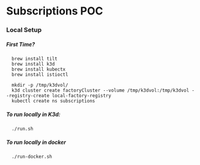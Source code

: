 # Subscriptions POC

### Local Setup


##### First Time?
```
  brew install tilt
  brew install k3d
  brew install kubectx 
  brew install istioctl
  
  mkdir -p /tmp/k3dvol/
  k3d cluster create factoryCluster --volume /tmp/k3dvol:/tmp/k3dvol --registry-create local-factory-registry
  kubectl create ns subscriptions
```

##### To run locally in K3d:
```
  ./run.sh
```

##### To run locally in docker
```
  ./run-docker.sh
```
